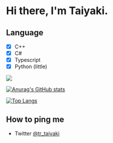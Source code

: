 # Hi there, I'm Taiyaki.
## Language

- [x] C++
- [x] C#
- [x] Typescript
- [x] Python (little) 

![](https://komarev.com/ghpvc/?username=Taiyaki256)

[![Anurag's GitHub stats](https://github-readme-stats.vercel.app/api?username=Taiyaki256)](https://github.com/anuraghazra/github-readme-stats)

[![Top Langs](https://github-readme-stats.vercel.app/api/top-langs/?username=Taiyaki256&layout=compact)](https://github.com/anuraghazra/github-readme-stats)

## How to ping me
- Twitter [@tr_taiyaki](https://twitter.com/tr_taiyaki/)



